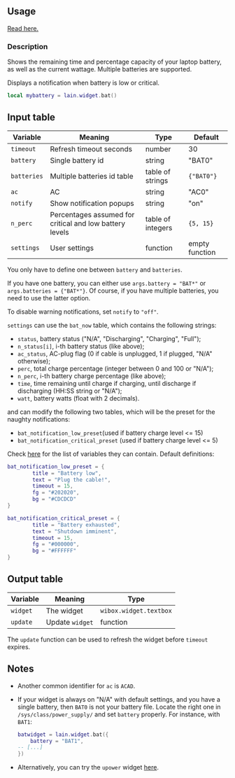 ## Usage

[Read here.](https://github.com/lcpz/lain/wiki/Widgets#usage)

### Description

Shows the remaining time and percentage capacity of your laptop battery, as well as
the current wattage. Multiple batteries are supported.

Displays a notification when battery is low or critical.

```lua
local mybattery = lain.widget.bat()
```

## Input table

Variable | Meaning | Type | Default
--- | --- | --- | ---
`timeout` | Refresh timeout seconds | number | 30
`battery` | Single battery id | string | "BAT0"
`batteries` | Multiple batteries id table | table of strings | `{"BAT0"}`
`ac` | AC | string | "AC0"
`notify` | Show notification popups | string | "on"
`n_perc` | Percentages assumed for critical and low battery levels | table of integers | `{5, 15}`
`settings` | User settings | function | empty function

You only have to define one between `battery` and `batteries`.

If you have one battery, you can either use `args.battery = "BAT*"` or `args.batteries = {"BAT*"}`. Of course, if you have multiple batteries, you need to use the latter option.

To disable warning notifications, set `notify` to `"off"`.

`settings` can use the `bat_now` table, which contains the following strings:

- `status`, battery status ("N/A", "Discharging", "Charging", "Full");
- `n_status[i]`, i-th battery status (like above);
- `ac_status`, AC-plug flag (0 if cable is unplugged, 1 if plugged, "N/A" otherwise);
- `perc`, total charge percentage (integer between 0 and 100 or "N/A");
- `n_perc`, i-th battery charge percentage (like above);
- `time`, time remaining until charge if charging, until discharge if discharging (HH:SS string or "N/A");
- `watt`, battery watts (float with 2 decimals).

and can modify the following two tables, which will be the preset for the naughty notifications:
* `bat_notification_low_preset`(used if battery charge level <= 15)
* `bat_notification_critical_preset` (used if battery charge level <= 5)

Check [here](https://awesomewm.org/doc/api/libraries/naughty.html#notify) for the list of variables they can contain. Default definitions:

```lua
bat_notification_low_preset = {
        title = "Battery low",
        text = "Plug the cable!",
        timeout = 15,
        fg = "#202020",
        bg = "#CDCDCD"
}
```
```lua
bat_notification_critical_preset = {
        title = "Battery exhausted",
        text = "Shutdown imminent",
        timeout = 15,
        fg = "#000000",
        bg = "#FFFFFF"
}
```

## Output table

Variable | Meaning | Type
--- | --- | ---
`widget` | The widget | `wibox.widget.textbox`
`update` | Update `widget` | function

The `update` function can be used to refresh the widget before `timeout` expires.

## Notes
* Another common identifier for `ac` is `ACAD`.
* If your widget is always on "N/A" with default settings, and you have a single battery, then `BAT0` is not your battery file. Locate the right one in  `/sys/class/power_supply/` and set `battery` properly. For instance, with `BAT1`:

    ```lua
    batwidget = lain.widget.bat({
        battery = "BAT1",
    -- [...]
    })

    ```
* Alternatively, you can try the `upower` widget [here](https://awesomewm.org/recipes/watch).
